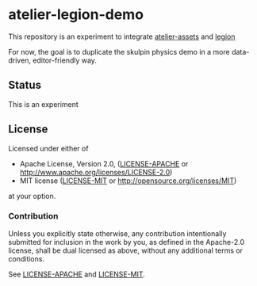 # atelier-legion-demo

This repository is an experiment to integrate [atelier-assets](https://github.com/amethyst/atelier-assets) and 
[legion](https://github.com/TomGillen/legion)

For now, the goal is to duplicate the skulpin physics demo in a more data-driven, editor-friendly way.

## Status

This is an experiment

## License

Licensed under either of

* Apache License, Version 2.0, ([LICENSE-APACHE](LICENSE-APACHE) or http://www.apache.org/licenses/LICENSE-2.0)
* MIT license ([LICENSE-MIT](LICENSE-MIT) or http://opensource.org/licenses/MIT)

at your option.

### Contribution

Unless you explicitly state otherwise, any contribution intentionally
submitted for inclusion in the work by you, as defined in the Apache-2.0
license, shall be dual licensed as above, without any additional terms or
conditions.

See [LICENSE-APACHE](LICENSE-APACHE) and [LICENSE-MIT](LICENSE-MIT).
